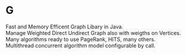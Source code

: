 # G
Fast and Memory Efficent Graph Libary in Java.  
Manage Weighted Direct Undirect Graph also with weigths on Vertices.  
Many algorithms ready to use PageRank, HITS, many others.  
Multithread concurrent algorithm model configurable by call.  

